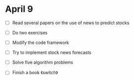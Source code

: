 # April 9

- [ ] Read several papers on the use of news to predict stocks

- [ ] Do two exercises

- [ ] Modify the code framework

- [ ] Try to implement stock news forecasts

- [ ] Solve five algorithm problems

- [ ] Finish a book 《switch》

  

